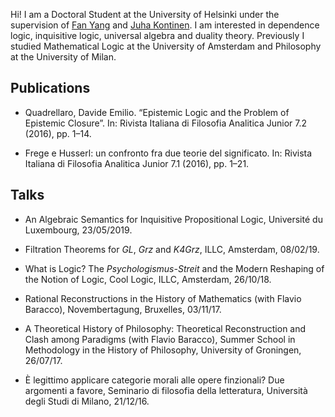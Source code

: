 Hi! I am a Doctoral Student at the University of Helsinki under the supervision of [Fan Yang](https://sites.google.com/site/fanyanghp/) and [Juha Kontinen](https://www.mv.helsinki.fi/home/jkontine/). I am interested in dependence logic, inquisitive logic, universal algebra and duality theory. Previously I studied Mathematical Logic at the University of Amsterdam and Philosophy at the University of Milan.

## Publications

- Quadrellaro, Davide Emilio. “Epistemic Logic and the Problem of Epistemic Closure”. In: Rivista Italiana di
Filosofia Analitica Junior 7.2 (2016), pp. 1–14.

- Frege e Husserl: un confronto fra due teorie del significato. In: Rivista Italiana di Filosofia Analitica Junior
7.1 (2016), pp. 1–21.


## Talks

- An Algebraic Semantics for Inquisitive Propositional Logic, Université du Luxembourg, 23/05/2019.


- Filtration Theorems for _GL_, _Grz_ and _K4Grz_, ILLC, Amsterdam, 08/02/19.

			
- What is Logic? The _Psychologismus-Streit_ and the Modern Reshaping of the Notion of Logic, Cool Logic, ILLC, Amsterdam, 26/10/18.


- Rational Reconstructions in the History of Mathematics (with Flavio Baracco), Novembertagung, Bruxelles, 03/11/17.	


- A Theoretical History of Philosophy: Theoretical Reconstruction and Clash among Paradigms (with Flavio Baracco), Summer School in Methodology in the History of Philosophy, University of Groningen, 26/07/17.

			
- È  legittimo applicare categorie morali alle opere finzionali? Due argomenti a favore, Seminario di filosofia della letteratura, Università degli Studi di Milano, 21/12/16.
